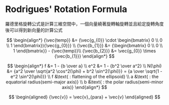 # Rodrigues' Rotation Formula
羅德里格旋轉公式是計算三維空間中，一個向量繞著旋轉軸旋轉並且給定旋轉角度後可以得到新向量的計算公式

$$
\begin{align*}
{\vec{temp}} &= (\vec{g_{0}} \cdot \begin{bmatrix} 0 \\ 0 \\ 1 \end{bmatrix}){\vec{g_{0}}}  \\
{\vec{b_{1}}} &= {\begin{bmatrix} 0 \\ 0 \\ 1 \end{bmatrix}} - {\vec{temp}}\\ 
{\vec{b_{2}}} &= \vec{g_{0}} \times {\vec{b_{1}}}
\end{align*}
$$

$$
\begin{align*}
f   &= 1 - {b \over a} \\
e^2 &= 1 - {b^2 \over a^2} \\ 
N(\phi) &= {a^2 \over \sqrt{a^2 \cos^2(\phi) + b^2 \sin^2(\phi)}} 
         = {a \over \sqrt{1 - e^2 \sin^2(\phi)}} \\
f &\text{ : flattening of the ellipsoid} \\
a &\text{ : the equatorial radius(semi-major axis)} \\
b &\text{ : the polar radius(semi-minor axis)}
\end{align*}
$$

<!-- $${\vec{v}} = \vec{v}_{\perp} + {\vec{v}}_{\parallel}$$ -->

$$
\begin{aligned}
{\vec{v}} = \vec{v}_{para} + \vec{v}
\end{aligned}
$$



<!-- $$
\begin{aligned}
{\vec{v}} = \vec{v}_{\parallel} + \vec{v}_{\perp} \\
{\vec{v}}^{\prime} = {\vec{v}_{\parallel}}^{\prime} + {\vec{v}_{\perp}}^{\prime}
\end{aligned}
$$ -->

<!-- 
![Alt text](image/plot1.drawio.png)

向量 $\vec{v}$ 的分量 $\vec{v}_{\parallel}$ 是投影在旋轉軸 $\hat n$ 上的向量，在旋轉的時候不會受到變化，所以

$$
\vec{v}_{\parallel} = {\vec{v}_{\parallel}}^{\prime}
$$

![Alt text](image/plot2.drawio.png)

事實上，當向量 $\vec v$ 繞著旋轉軸旋轉時，只有 $\vec{v}_{\perp}$ 跟著旋轉

![Alt text](image/plot3.drawio.png)

所以只要算出 ${\vec{v}_{\perp}}^{\prime}$ 就能得到 ${\vec{v}}^{\prime}$

$$
\begin{align*}
{\vec{v}}^{\prime} &= {\vec{v}_{\parallel}}^{\prime} + {\vec{v}_{\perp}}^{\prime} \\
{\vec{v}}^{\prime} &= {\vec{v}_{\parallel}} + {\vec{v}_{\perp}}^{\prime} 
\end{align*}
$$

$$
\begin{align*}
{\vec{v}_{\perp}}^{\prime} &= {\vec{v}_{\perp}}{\cos(\theta)} + {{{\hat n} \times {\vec{v}}} \over |{\vec {v}}|}
|{\vec {v}}|\sin(\theta) \\
&= {\vec{v}_{\perp}}{\cos(\theta)} + ({\hat n} \times {\vec{v}})\sin(\theta)
\end{align*}
$$

$$
\begin{align*}
{\vec{v}}^{\prime} &= {\vec{v}_{\parallel}} + {\vec{v}_{\perp}}{\cos(\theta)} + ({\hat n} \times {\vec{v}})\sin(\theta) \\
&= {\vec{v}_{\parallel}} + (\vec{v} - {\vec{v}_{\parallel}})\cos(\theta) + ({\hat n} \times {\vec{v}})\sin(\theta) \\
&= {\vec{v}_{\parallel}}(1 - \cos(\theta)) + \vec{v}\cos(\theta) + ({\hat n} \times {\vec{v}})\sin(\theta) \\
&= (\hat{n} \cdot \vec{v})\vec{v}(1 - \cos(\theta)) + \vec{v}\cos(\theta) + ({\hat n} \times {\vec{v}})\sin(\theta) 
\end{align*}
$$

the Rodrigues formula for the rotated vector $\vec{v}^{\prime}$ is 

$$
{\vec{v}}^{\prime}= (\hat{n} \cdot \vec{v})\vec{v}(1 - \cos(\theta)) + \vec{v}\cos(\theta) + ({\hat n} \times {\vec{v}})\sin(\theta) 
$$
 -->
